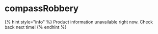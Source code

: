 # compassRobbery

{% hint style="info" %}
Product information unavailable right now. Check back next time!
{% endhint %}

